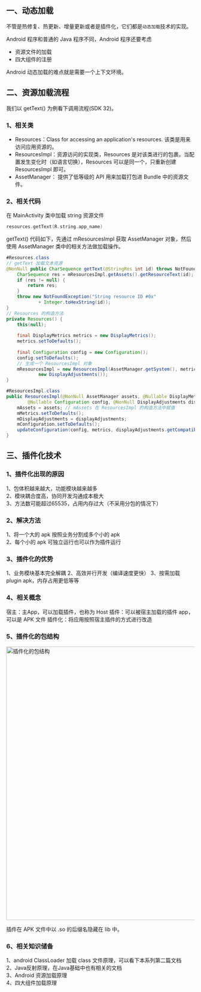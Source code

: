 ## 一、动态加载

不管是热修复、热更新、增量更新或者是插件化，它们都是`动态加载`技术的实现。

Android 程序和普通的 Java 程序不同，Android 程序还要考虑

- 资源文件的加载
- 四大组件的注册

Android 动态加载的难点就是需要一个上下文环境。


## 二、资源加载流程

我们以 getText() 为例看下调用流程(SDK 32)。

### 1、相关类

- Resources：Class for accessing an application's resources. 该类是用来访问应用资源的。  
- ResourcesImpl：资源访问的实现类，Resources 是对该类进行的包裹。当配置发生变化时（如语言切换），Resources 可以是同一个，只重新创建 ResourcesImpl 即可。  
- AssetManager： 提供了低等级的 API 用来加载打包进 Bundle 中的资源文件。 

### 2、相关代码

在 MainActivity 类中加载 string 资源文件

```kotlin
resources.getText(R.string.app_name)
```
getText() 代码如下，先通过 mResourcesImpl 获取 AssetManager 对象，然后使用 AssetManager 类中的相关方法做加载操作。
```java
#Resources.class
// getText 加载文本资源
@NonNull public CharSequence getText(@StringRes int id) throws NotFoundException {
    CharSequence res = mResourcesImpl.getAssets().getResourceText(id);
    if (res != null) {
        return res;
    }
    throw new NotFoundException("String resource ID #0x"
            + Integer.toHexString(id));
}
// Resources 的构造方法
private Resources() {
    this(null);
    
    final DisplayMetrics metrics = new DisplayMetrics();
    metrics.setToDefaults();
    
    final Configuration config = new Configuration();
    config.setToDefaults();
    // 生成一个 ResourcesImpl 对象
    mResourcesImpl = new ResourcesImpl(AssetManager.getSystem(), metrics, config,
            new DisplayAdjustments());
}

#ResourcesImpl.class
public ResourcesImpl(@NonNull AssetManager assets, @Nullable DisplayMetrics metrics,
        @Nullable Configuration config, @NonNull DisplayAdjustments displayAdjustments) {
    mAssets = assets; // mAssets 在 ResourcesImpl 的构造方法中赋值
    mMetrics.setToDefaults();
    mDisplayAdjustments = displayAdjustments;
    mConfiguration.setToDefaults();
    updateConfiguration(config, metrics, displayAdjustments.getCompatibilityInfo());
}
```

## 三、插件化技术

### 1、插件化出现的原因
1、包体积越来越大，功能模块越来越多  
2、模块耦合度高，协同开发沟通成本极大  
3、方法数可能超过65535，占用内存过大（不采用分包的情况下） 

### 2、解决方法
1、将一个大的 apk 按照业务分割成多个小的 apk  
2、每个小的 apk 可独立运行也可以作为插件运行  

### 3、插件化的优势
1、业务模块基本完全解耦
2、高效并行开发（编译速度更快）
3、按需加载 plugin apk，内存占用更低等等

### 4、相关概念

宿主：主App，可以加载插件，也称为 Host
插件：可以被宿主加载的插件 app，可以是 APK 文件
插件化：将应用按照宿主插件的方式进行改造

### 5、插件化的包结构

<img width="731" alt="插件化的包结构" src="https://user-images.githubusercontent.com/17560388/202827745-17952e97-416f-4b1f-9c58-11c4004a06e9.png">

插件在 APK 文件中以 .so 的后缀名隐藏在 lib 中。

### 6、相关知识储备
1、android ClassLoader 加载 class 文件原理，可以看下本系列第二篇文档  
2、Java反射原理，在Java基础中也有相关的文档  
3、Android 资源加载原理  
4、四大组件加载原理  






